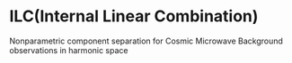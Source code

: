 # ILC(Internal Linear Combination)
Nonparametric component separation for Cosmic Microwave Background observations in harmonic space
